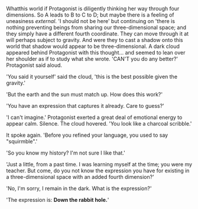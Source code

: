 Whatthis world  if Protagonist is diligently thinking her way through four dimensions. So A leads to 
B to C to D; but maybe there is a feeling of uneasiness *external*. 'I should not be here'
but continuing on 'there is nothing preventing beings from sharing our three-dimensional
space; and they simply have a different fourth coordinate. They can move through it at will
perhaps subject to gravity. And were they to cast a shadow onto this world that shadow would
appear to be three-dimensional. A dark cloud appeared behind Protagonist with this thought...
and seemed to lean over her shoulder as if to study what she wrote. 'CAN'T you do any better?'
Protagonist said aloud. 

'You said it yourself' said the cloud, 'this is the best possible given the gravity.'

'But the earth and the sun must match up. How does this work?'

'You have an expression that captures it already. Care to guess?'

'I can't imagine.' Protagonist exerted a great deal of emotional energy to appear calm.
Silence. The cloud hovered. 'You look like a charcoal scribble.' 

It spoke again. 'Before you refined your language, you used to say "squirmble".'

'So you know my history? I'm not sure I like that.'

'Just a little, from a past time. I was learning myself at the time; you were my teacher.
But come, do you not know the expression you have for existing in a three-dimensional space
with an added fourth dimension?'

'No, I'm sorry, I remain in the dark. What is the expression?'

'The expression is: **Down the rabbit hole.**'
